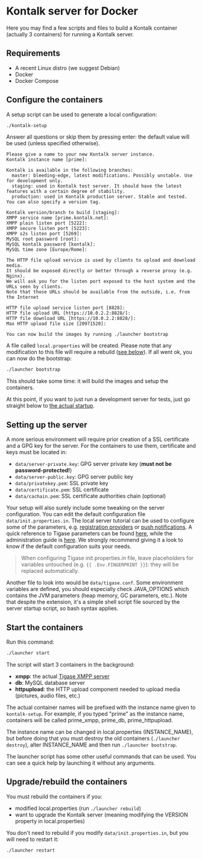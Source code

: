 Kontalk server for Docker
=========================

Here you may find a few scripts and files to build a Kontalk container
(actually 3 containers) for running a Kontalk server.

## Requirements

* A recent Linux distro (we suggest Debian)
* Docker
* Docker Compose

## Configure the containers

A setup script can be used to generate a local configuration:

```bash
./kontalk-setup
```

Answer all questions or skip them by pressing enter: the default value will be used (unless specified otherwise).

```
Please give a name to your new Kontalk server instance.
Kontalk instance name [prime]:

Kontalk is available in the following branches:
  master: bleeding-edge, latest modifications. Possibly unstable. Use for development only.
  staging: used in Kontalk test server. It should have the latest features with a certain degree of stability.
  production: used in Kontalk production server. Stable and tested.
You can also specify a version tag.

Kontalk version/branch to build [staging]:
XMPP service name [prime.kontalk.net]:
XMPP plain listen port [5222]:
XMPP secure listen port [5223]:
XMPP s2s listen port [5269]:
MySQL root password [root]:
MySQL kontalk password [kontalk]:
MySQL time zone [Europe/Rome]:

The HTTP file upload service is used by clients to upload and download media.
It should be exposed directly or better through a reverse proxy (e.g. Nginx).
We will ask you for the listen port exposed to the host system and the URLs seen by clients.
Note that those URLs should be available from the outside, i.e. from the Internet

HTTP file upload service listen port [8828]:
HTTP file upload URL [https://10.0.2.2:8828/]:
HTTP file download URL [https://10.0.2.2:8828/]:
Max HTTP upload file size [20971520]:

You can now build the images by running ./launcher bootstrap
```

A file called `local.properties` will be created. Please note that any modification
to this file will require a rebuild ([see below](#upgraderebuild-the-containers)).
If all went ok, you can now do the bootstrap:

```bash
./launcher bootstrap
```

This should take some time: it will build the images and setup the containers.

At this point, if you want to just run a development server for tests, just
go straight below to [the actual startup](#start-the-containers).

## Setting up the server

A more serious environment will require prior creation of a SSL certificate and
a GPG key for the server. For the containers to use them, certificate and keys must
be located in:

* `data/server-private.key`: GPG server private key (**must not be password-protected!**)
* `data/server-public.key`: GPG server public key
* `data/privatekey.pem`: SSL private key
* `data/certificate.pem`: SSL certificate
* `data/cachain.pem`: SSL certificate authorities chain (optional)

Your setup will also surely include some tweaking on the server configuration.
You can edit the default configuration file `data/init.properties.in`.
The local server tutorial can be used to configure some of the parameters,
e.g. [registration providers](/docs/local-server-howto.md#registration) or
[push notifications](/docs/local-server-howto.md#push-notifications). A quick
reference to Tigase parameters can be found [here](http://docs.tigase.org/tigase-server/7.1.0/Properties_Guide/html/),
while the administration guide is [here](http://docs.tigase.org/tigase-server/7.1.0/Administration_Guide/html/).
We strongly recommend giving it a look to know if the default configuration suits your needs.

> When configuring Tigase init.properties.in file, leave placeholders for
variables untouched (e.g. `{{ .Env.FINGERPRINT }}`): they will be replaced
automatically.

Another file to look into would be `data/tigase.conf`. Some environment variables are defined,
you should especially check JAVA_OPTIONS which contains the JVM parameters (heap memory, GC parameters, etc.).
Note that despite the extension, it's a simple shell script file sourced by the server startup script,
so bash syntax applies.

## Start the containers

Run this command:

```bash
./launcher start
```

The script will start 3 containers in the background:

* **xmpp**: the actual [Tigase XMPP server](http://tigase.net/content/tigase-xmpp-server)
* **db**: MySQL database server
* **httpupload**: the HTTP upload component needed to upload media (pictures, audio files, etc.)

The actual container names will be prefixed with the instance name given to `kontalk-setup`.
For example, if you typed "prime" as the instance name, containers will be called prime_xmpp, prime_db, prime_httpupload.

The instance name can be changed in local.properties (INSTANCE_NAME), but before doing that you
must destroy the old containers (`./launcher destroy`), alter INSTANCE_NAME and then run `./launcher bootstrap`.

The launcher script has some other useful commands that can be used. You can see
a quick help by launching it without any arguments.

## Upgrade/rebuild the containers

You must rebuild the containers if you:

* modified local.properties (run `./launcher rebuild`)
* want to upgrade the Kontalk server (meaning modifying the VERSION property in local.properties)

You don't need to rebuild if you modify `data/init.properties.in`, but you will need to restart it:

```bash
./launcher restart
```
